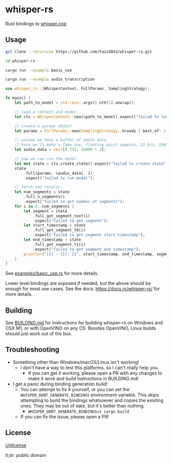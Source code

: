 # whisper-rs

Rust bindings to [whisper.cpp](https://github.com/ggerganov/whisper.cpp/)

## Usage

```bash
git clone --recursive https://github.com/tazz4843/whisper-rs.git

cd whisper-rs

cargo run --example basic_use

cargo run --example audio_transcription
```

```rust
use whisper_rs::{WhisperContext, FullParams, SamplingStrategy};

fn main() {
    let path_to_model = std::env::args().nth(1).unwrap();

    // load a context and model
    let ctx = WhisperContext::new(&path_to_model).expect("failed to load model");

    // create a params object
    let params = FullParams::new(SamplingStrategy::Greedy { best_of: 1 });

    // assume we have a buffer of audio data
    // here we'll make a fake one, floating point samples, 32 bit, 16KHz, mono
    let audio_data = vec![0_f32; 16000 * 2];

    // now we can run the model
    let mut state = ctx.create_state().expect("failed to create state");
    state
        .full(params, &audio_data[..])
        .expect("failed to run model");

    // fetch the results
    let num_segments = state
        .full_n_segments()
        .expect("failed to get number of segments");
    for i in 0..num_segments {
        let segment = state
            .full_get_segment_text(i)
            .expect("failed to get segment");
        let start_timestamp = state
            .full_get_segment_t0(i)
            .expect("failed to get segment start timestamp");
        let end_timestamp = state
            .full_get_segment_t1(i)
            .expect("failed to get segment end timestamp");
        println!("[{} - {}]: {}", start_timestamp, end_timestamp, segment);
    }
}
```

See [examples/basic_use.rs](examples/basic_use.rs) for more details.

Lower level bindings are exposed if needed, but the above should be enough for most use cases.
See the docs: https://docs.rs/whisper-rs/ for more details.

## Building

See [BUILDING.md](BUILDING.md) for instructions for building whisper-rs on Windows and OSX M1,
or with OpenVINO on any OS.
Besides OpenVINO, Linux builds should just work out of the box.

## Troubleshooting

* Something other than Windows/macOS/Linux isn't working!
  * I don't have a way to test this platforms, so I can't really help you.
    * If you can get it working, please open a PR with any changes to make it work and build instructions in BUILDING.md!
* I get a panic during binding generation build!
  * You can attempt to fix it yourself, or you can set the `WHISPER_DONT_GENERATE_BINDINGS` environment variable.
    This skips attempting to build the bindings whatsoever and copies the existing ones. They may be out of date,
    but it's better than nothing.
    * `WHISPER_DONT_GENERATE_BINDINGS=1 cargo build`
  * If you can fix the issue, please open a PR!

## License
[Unlicense](LICENSE)

tl;dr: public domain

